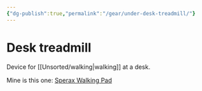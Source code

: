 ```yaml
---
{"dg-publish":true,"permalink":"/gear/under-desk-treadmill/"}
---
```


# Desk treadmill

Device for [[Unsorted/walking\|walking]] at a desk.

Mine is this one: [Sperax Walking Pad](https://www.amazon.com/gp/product/B0C48GQJNC)
